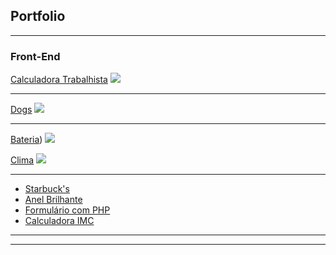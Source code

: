 ## Portfolio

---

### Front-End

[Calculadora Trabalhista](https://brunotravassos93.github.io/calculadoratrabalhista/)
<img src="https://i.ibb.co/2dbTt92/calculadora-trabalhista.png"/>

---
[Dogs](https://brunotravassos93.github.io/dogs/)
<img src="https://i.ibb.co/GpfX44D/dogs.png"/>

---
[Bateria](https://brunotravassos93.github.io/bateria/))
<img src="https://i.ibb.co/MPFpm5S/bateria.png"/>

[Clima](https://brunotravassos93.github.io/clima/)
<img src="https://i.ibb.co/FVcxbw8/clima.png" />

---

- [Starbuck's](https://brunotravassos93.github.io/starbucks/)
- [Anel Brilhante](https://brunotravassos93.github.io/anelbrilhante/)
- [Formulário com PHP](https://github.com/brunotravassos93/formulariophp)
- [Calculadora IMC](https://calc-imc-nine.vercel.app/)

---




---
